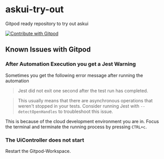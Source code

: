 # askui-try-out
Gitpod ready repository to try out askui

<a href="https://gitpod.io/#https://github.com/JohannesDienst-askui/askui-try-out">
  <img
    src="https://img.shields.io/badge/Contribute%20with-Gitpod-908a85?logo=gitpod"
    alt="Contribute with Gitpod"
  />
</a>

## Known Issues with Gitpod

### After Automation Execution you get a Jest Warning
Sometimes you get the following error message after running the automation

> Jest did not exit one second after the test run has completed. 

> This usually means that there are asynchronous operations that weren't stopped in your tests. Consider running Jest with `--detectOpenHandles` to troubleshoot this issue.

This is because of the cloud development environment you are in. Focus the terminal and terminate the running process by pressing `CTRL+c`.


### The UiController does not start
Restart the Gitpod-Workspace.
